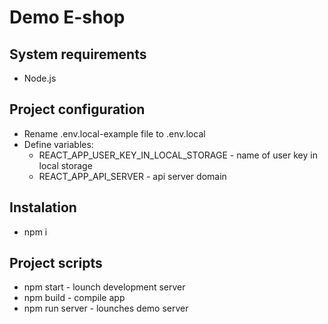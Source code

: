 # Demo E-shop

## System requirements

- Node.js

## Project configuration

- Rename .env.local-example file to .env.local
- Define variables:
  - REACT_APP_USER_KEY_IN_LOCAL_STORAGE - name of user key in local storage
  - REACT_APP_API_SERVER - api server domain

## Instalation

- npm i

## Project scripts

- npm start - lounch development server
- npm build - compile app
- npm run server - lounches demo server
